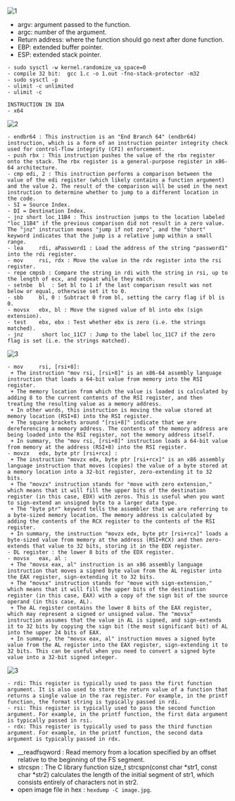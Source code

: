 ![1](https://github.com/SieuPhongDo/ctf/blob/main/Reverse_engineering/register.png)

- argv: argument passed to the function.
- argc: number of the argument.
- Return address: where the function should go next after done function.
- EBP: extended buffer pointer.
- ESP: extended stack pointer.
```
- sudo sysctl -w kernel.randomize_va_space=0
- compile 32 bit:  gcc 1.c -o 1.out -fno-stack-protector -m32
- sudo sysctl -p
- ulimit -c unlimited
- ulimit -c
```
```
INSTRUCTION IN IDA
- x64
```
![2](https://github.com/SieuPhongDo/ctf/blob/main/Reverse_engineering/crackme01.png)
```
- endbr64 : This instruction is an "End Branch 64" (endbr64) instruction, which is a form of an instruction pointer integrity check used for control-flow integrity (CFI) enforcement.
- push rbx : This instruction pushes the value of the rbx register onto the stack. The rbx register is a general-purpose register in x86-64 architecture.
- cmp edi, 2 : This instruction performs a comparison between the value of the edi register (which likely contains a function argument) and the value 2. The result of the comparison will be used in the next instruction to determine whether to jump to a different location in the code.
- SI = Source Index.
- DI = Destination Index.
- jnz short loc_11B4 : This instruction jumps to the location labeled "loc_11B4" if the previous comparison did not result in a zero value. The "jnz" instruction means "jump if not zero", and the "short" keyword indicates that the jump is a relative jump within a small range.
- lea     rdi, aPassword1 : Load the address of the string "password1" into the rdi register.
- mov     rsi, rdx : Move the value in the rdx register into the rsi register.
- repe cmpsb : Compare the string in rdi with the string in rsi, up to the length of ecx, and repeat while they match.
- setnbe  bl  : Set bl to 1 if the last comparison result was not below or equal, otherwise set it to 0.
- sbb     bl, 0 : Subtract 0 from bl, setting the carry flag if bl is 0.
- movsx   ebx, bl : Move the signed value of bl into ebx (sign extension).
- test    ebx, ebx : Test whether ebx is zero (i.e. the strings matched).
- jnz      short loc_11C7 : Jump to the label loc_11C7 if the zero flag is set (i.e. the strings matched).
```
![3](https://github.com/SieuPhongDo/ctf/blob/main/Reverse_engineering/crackme02.png)
```
- mov     rsi, [rsi+8]: 
 + The instruction "mov rsi, [rsi+8]" is an x86-64 assembly language instruction that loads a 64-bit value from memory into the RSI register.
 + The memory location from which the value is loaded is calculated by adding 8 to the current contents of the RSI register, and then treating the resulting value as a memory address.
 + In other words, this instruction is moving the value stored at memory location (RSI+8) into the RSI register.
 + The square brackets around "[rsi+8]" indicate that we are dereferencing a memory address. The contents of the memory address are being loaded into the RSI register, not the memory address itself.
 + In summary, the "mov rsi, [rsi+8]" instruction loads a 64-bit value from memory at the address (RSI+8) into the RSI register.
- movzx   edx, byte ptr [rsi+rcx] : 
 + The instruction "movzx edx, byte ptr [rsi+rcx]" is an x86 assembly language instruction that moves (copies) the value of a byte stored at a memory location into a 32-bit register, zero-extending it to 32 bits.
 + The "movzx" instruction stands for "move with zero extension," which means that it will fill the upper bits of the destination register (in this case, EDX) with zeros. This is useful when you want to sign-extend an unsigned byte to a larger data type.
 + The "byte ptr" keyword tells the assembler that we are referring to a byte-sized memory location. The memory address is calculated by adding the contents of the RCX register to the contents of the RSI register.
 + In summary, the instruction "movzx edx, byte ptr [rsi+rcx]" loads a byte-sized value from memory at the address (RSI+RCX) and then zero-extends that value to 32 bits, storing it in the EDX register.
- DL register : the lower 8 bits of the EDX register.
- movsx   eax, al :
 + The "movsx eax, al" instruction is an x86 assembly language instruction that moves a signed byte value from the AL register into the EAX register, sign-extending it to 32 bits.
 + The "movsx" instruction stands for "move with sign-extension," which means that it will fill the upper bits of the destination register (in this case, EAX) with a copy of the sign bit of the source operand (in this case, AL).
 + The AL register contains the lower 8 bits of the EAX register, which may represent a signed or unsigned value. The "movsx" instruction assumes that the value in AL is signed, and sign-extends it to 32 bits by copying the sign bit (the most significant bit) of AL into the upper 24 bits of EAX.
 + In summary, the "movsx eax, al" instruction moves a signed byte value from the AL register into the EAX register, sign-extending it to 32 bits. This can be useful when you need to convert a signed byte value into a 32-bit signed integer.
```
![3](https://github.com/SieuPhongDo/ctf/blob/main/Reverse_engineering/crackme03.png)
```
- rdi: This register is typically used to pass the first function argument. It is also used to store the return value of a function that returns a single value in the rax register. For example, in the printf function, the format string is typically passed in rdi.
- rsi: This register is typically used to pass the second function argument. For example, in the printf function, the first data argument is typically passed in rsi.
- rdx: This register is typically used to pass the third function argument. For example, in the printf function, the second data argument is typically passed in rdx.
```
- __readfsqword : Read memory from a location specified by an offset relative to the beginning of the FS segment.
- strcspn : The C library function size_t strcspn(const char *str1, const char *str2) calculates the length of the initial segment of str1, which consists entirely of characters not in str2.
- open image file in hex : `hexdump -C image.jpg`.